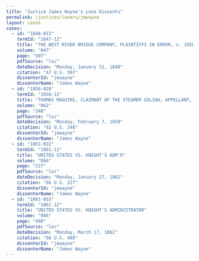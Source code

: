 ```yaml
---
title: "Justice James Wayne's Lone Dissents"
permalink: /justices/loners/jmwayne
layout: cases
cases:
  - id: "1848-013"
    termId: "1847-12"
    title: "THE WEST RIVER BRIDGE COMPANY, PLAINTIFFS IN ERROR, v. JOSEPH DIX AND THE TOWNS OF BRATTLEBORO' AND DUMMERSTON, IN THE COUNTY OF WINDHAM, DEFENDANTS IN ERROR"
    volume: "047"
    page: "507"
    pdfSource: "loc"
    dateDecision: "Monday, January 31, 1848"
    citation: "47 U.S. 507"
    dissenterId: "jmwayne"
    dissenterName: "James Wayne"
  - id: "1858-028"
    termId: "1858-12"
    title: "THOMAS MAGUIRE, CLAIMANT OF THE STEAMER GOLIAH, APPELLANT, v. STEPHEN CARD, LIBELLANT"
    volume: "062"
    page: "248"
    pdfSource: "loc"
    dateDecision: "Monday, February 7, 1859"
    citation: "62 U.S. 248"
    dissenterId: "jmwayne"
    dissenterName: "James Wayne"
  - id: "1861-022"
    termId: "1861-12"
    title: "UNITED STATES VS. KNIGHT'S ADM'R"
    volume: "066"
    page: "227"
    pdfSource: "loc"
    dateDecision: "Monday, January 27, 1862"
    citation: "66 U.S. 227"
    dissenterId: "jmwayne"
    dissenterName: "James Wayne"
  - id: "1861-053"
    termId: "1861-12"
    title: "UNITED STATES VS. KNIGHT'S ADMINISTRATOR"
    volume: "066"
    page: "488"
    pdfSource: "loc"
    dateDecision: "Monday, March 17, 1862"
    citation: "66 U.S. 488"
    dissenterId: "jmwayne"
    dissenterName: "James Wayne"
---
```

